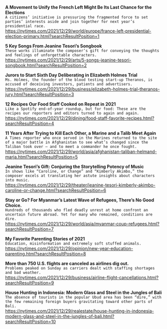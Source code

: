 **A Movement to Unify the French Left Might Be Its Last Chance for the Elections**\
`A citizens’ initiative is pressuring the fragmented force to set parties’ interests aside and join together for next year’s presidential race.`\
https://nytimes.com/2021/12/29/world/europe/france-left-presidential-election-primary.html?searchResultPosition=1

**5 Key Songs From Jeanine Tesori’s Songbook**\
`These works illuminate the composer’s gift for conveying the thoughts and feelings of unforgettable characters.`\
https://nytimes.com/2021/12/29/arts/5-songs-jeanine-tesori-songbook.html?searchResultPosition=2

**Jurors to Start Sixth Day Deliberating in Elizabeth Holmes Trial**\
`Ms. Holmes, the founder of the blood testing start-up Theranos, is accused of deceiving investors, patients and advertisers.`\
https://nytimes.com/2021/12/29/business/elizabeth-holmes-trial-theranos-jury.html?searchResultPosition=3

**12 Recipes Our Food Staff Cooked on Repeat in 2021**\
`Like a Spotify end-of-year roundup, but for food: These are the recipes our reporters and editors turned to again and again.`\
https://nytimes.com/2021/12/29/dining/food-staff-favorite-recipes.html?searchResultPosition=4

**11 Years After Trying to Kill Each Other, a Marine and a Talib Meet Again**\
`A Times reporter who once served in the Marines returned to the site of a major battle in Afghanistan to see what’s changed since the Taliban took over — and to meet a commander he once fought.`\
https://nytimes.com/2021/12/29/world/asia/afghanistan-taliban-helmand-marja.html?searchResultPosition=5

**Jeanine Tesori’s Gift: Conjuring the Storytelling Potency of Music**\
`In shows like “Caroline, or Change” and “Kimberly Akimbo,” the composer excels at translating her astute insights about characters into music.`\
https://nytimes.com/2021/12/29/theater/jeanine-tesori-kimberly-akimbo-caroline-or-change.html?searchResultPosition=6

**Stay or Go? For Myanmar’s Latest Wave of Refugees, There’s No Good Choice.**\
`Hundreds of thousands who fled deadly unrest at home confront an uncertain future abroad. Yet for many who remained, conditions are dire.`\
https://nytimes.com/2021/12/29/world/asia/myanmar-coup-refugees.html?searchResultPosition=7

**My Favorite Parenting Stories of 2021**\
`Education, misinformation and extremely soft stuffed animals.`\
https://nytimes.com/2021/12/29/opinion/new-year-education-parenting.html?searchResultPosition=8

**More than 750 U.S. flights are canceled as airlines dig out.**\
`Problems peaked on Sunday as carriers dealt with staffing shortages and bad weather.`\
https://nytimes.com/2021/12/29/business/airline-flight-cancellations.html?searchResultPosition=9

**House Hunting in Indonesia: Modern Glass and Steel in the Jungles of Bali**\
`The absence of tourists in the popular Ubud area has been “dire,” with the few remaining foreign buyers gravitating toward other parts of Bali.`\
https://nytimes.com/2021/12/29/realestate/house-hunting-in-indonesia-modern-glass-and-steel-in-the-jungles-of-bali.html?searchResultPosition=10

